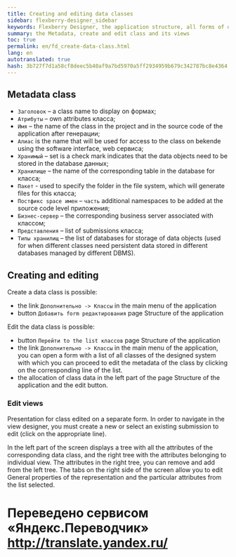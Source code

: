 ```yaml
--- 
title: Creating and editing data classes 
sidebar: flexberry-designer_sidebar 
keywords: Flexberry Designer, the application structure, all forms of data classes 
summary: the Metadata, create and edit class and its views 
toc: true 
permalink: en/fd_create-data-class.html 
lang: en 
autotranslated: true 
hash: 3b727f7d1a58cf8deec5b40af9a7bd5970a5ff2934959b679c342787bc8e4364 
--- 
```


## Metadata class 

* `Заголовок` – a class name to display on формах; 
* `Атрибуты` – own attributes класса; 
* `Имя` – the name of the class in the project and in the source code of the application after генерации; 
* `Алиас` is the name that will be used for access to the class on bekende using the software interface, web сервиса; 
* `Хранимый` – set is a check mark indicates that the data objects need to be stored in the database данных; 
* `Хранилище` – the name of the corresponding table in the database for класса; 
* `Пакет` - used to specify the folder in the file system, which will generate files for this класса; 
* `Постфикс space имен` – `часть` additional namespaces to be added at the source code level приложения; 
* `Бизнес-сервер` – the corresponding business server associated with классом; 
* `Представления` – list of submissions класса; 
* `Типы хранилищ` – the list of databases for storage of data objects (used for when different classes need persistent data stored in different databases managed by different DBMS). 

## Creating and editing 

Create a data class is possible: 

* the link `Дополнительно -> Классы` in the main menu of the application 
* button `Добавить form редактирования` page Structure of the application 

Edit the data class is possible: 

* button `Перейти to the list классов` page Structure of the application 
* the link `Дополнительно -> Классы` in the main menu of the application, you can open a form with a list of all classes of the designed system with which you can proceed to edit the metadata of the class by clicking on the corresponding line of the list. 
* the allocation of class data in the left part of the page Structure of the application and the edit button. 

### Edit views 

Presentation for class edited on a separate form. In order to navigate in the view designer, you must create a new or select an existing submission to edit (click on the appropriate line). 

In the left part of the screen displays a tree with all the attributes of the corresponding data class, and the right tree with the attributes belonging to individual view. The attributes in the right tree, you can remove and add from the left tree. The tabs on the right side of the screen allow you to edit General properties of the representation and the particular attributes from the list selected. 



 # Переведено сервисом «Яндекс.Переводчик» http://translate.yandex.ru/